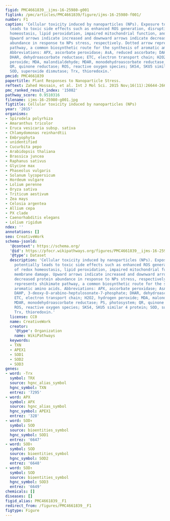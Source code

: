 ```yaml
---
figid: PMC4661839__ijms-16-25980-g001
figlink: /pmc/articles/PMC4661839/figure/ijms-16-25980-f001/
number: F1
caption: 'Cellular toxicity induced by nanoparticles (NPs). Exposure to NPs potentially
  leads to toxic side effects such as enhanced ROS generation, disruption of redox
  homeostasis, lipid peroxidation, impaired mitochondrial function, and membrane damage.
  Upward arrows indicate increased and downward arrows indicate decreased protein
  abundance in response to NPs stress, respectively. Dotted arrow represents shikimate
  pathway, a common biosynthetic route for the synthesis of aromatic amino acids.
  Abbreviations: APX, ascorbate peroxidase; AsA, reduced ascorbate; DAHP, 3-deoxy-D-arabino-heptulosonate-7-phosphate;
  DHAR, dehydroascorbate reductase; ETC, electron transport chain; H2O2, hydrogen
  peroxide; MDA, malondialdehyde; MDAR, monodehydroascorbate reductase; PS, photosystem;
  QR, quinone reductase; ROS, reactive oxygen species; SKS4, SKU5 similar 4 protein;
  SOD, superoxide dismutase; Trx, thioredoxin.'
pmcid: PMC4661839
papertitle: Plant Responses to Nanoparticle Stress.
reftext: Zahed Hossain, et al. Int J Mol Sci. 2015 Nov;16(11):26644-26653.
pmc_ranked_result_index: '15082'
pathway_score: 0.9510316
filename: ijms-16-25980-g001.jpg
figtitle: Cellular toxicity induced by nanoparticles (NPs)
year: '2015'
organisms:
- Spirodela polyrhiza
- Amaranthus tricolor
- Eruca vesicaria subsp. sativa
- Chlamydomonas reinhardtii
- Embryophyta
- unidentified
- Cucurbita pepo
- Arabidopsis thaliana
- Brassica juncea
- Raphanus sativus
- Glycine max
- Phaseolus vulgaris
- Solanum lycopersicum
- Hordeum vulgare
- Lolium perenne
- Oryza sativa
- Triticum aestivum
- Zea mays
- Celosia argentea
- Allium cepa
- PX clade
- Caenorhabditis elegans
- Lolium rigidum
ndex: ''
annotations: []
seo: CreativeWork
schema-jsonld:
  '@context': https://schema.org/
  '@id': https://pfocr.wikipathways.org/figures/PMC4661839__ijms-16-25980-g001.html
  '@type': Dataset
  description: 'Cellular toxicity induced by nanoparticles (NPs). Exposure to NPs
    potentially leads to toxic side effects such as enhanced ROS generation, disruption
    of redox homeostasis, lipid peroxidation, impaired mitochondrial function, and
    membrane damage. Upward arrows indicate increased and downward arrows indicate
    decreased protein abundance in response to NPs stress, respectively. Dotted arrow
    represents shikimate pathway, a common biosynthetic route for the synthesis of
    aromatic amino acids. Abbreviations: APX, ascorbate peroxidase; AsA, reduced ascorbate;
    DAHP, 3-deoxy-D-arabino-heptulosonate-7-phosphate; DHAR, dehydroascorbate reductase;
    ETC, electron transport chain; H2O2, hydrogen peroxide; MDA, malondialdehyde;
    MDAR, monodehydroascorbate reductase; PS, photosystem; QR, quinone reductase;
    ROS, reactive oxygen species; SKS4, SKU5 similar 4 protein; SOD, superoxide dismutase;
    Trx, thioredoxin.'
  license: CC0
  name: CreativeWork
  creator:
    '@type': Organization
    name: WikiPathways
  keywords:
  - TXN
  - APEX1
  - SOD1
  - SOD2
  - SOD3
genes:
- word: -Trx
  symbol: TRX
  source: hgnc_alias_symbol
  hgnc_symbol: TXN
  entrez: '7295'
- word: APX
  symbol: APX
  source: hgnc_alias_symbol
  hgnc_symbol: APEX1
  entrez: '328'
- word: SOD↑
  symbol: SOD
  source: bioentities_symbol
  hgnc_symbol: SOD1
  entrez: '6647'
- word: SOD↑
  symbol: SOD
  source: bioentities_symbol
  hgnc_symbol: SOD2
  entrez: '6648'
- word: SOD↑
  symbol: SOD
  source: bioentities_symbol
  hgnc_symbol: SOD3
  entrez: '6649'
chemicals: []
diseases: []
figid_alias: PMC4661839__F1
redirect_from: /figures/PMC4661839__F1
figtype: Figure
---
```

